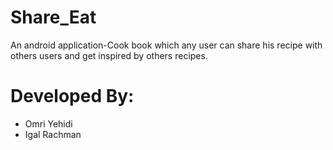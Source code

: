 # Share_Eat
An android application-Cook book which any user can share his recipe with others users and get inspired by others recipes.

# Developed By:
* Omri Yehidi
* Igal Rachman
